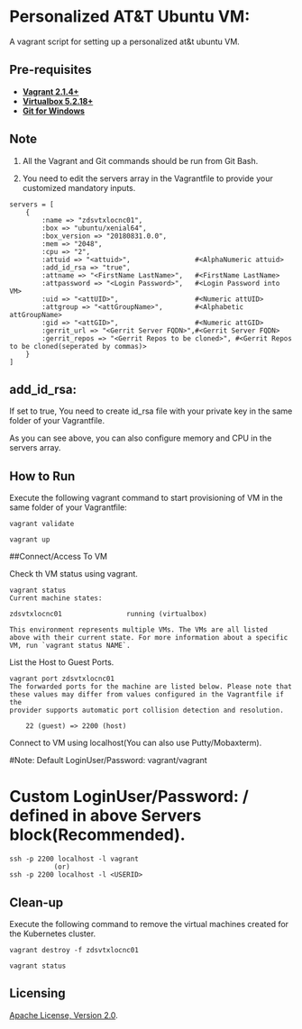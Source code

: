 # Personalized AT&T Ubuntu VM:
A vagrant script for setting up a personalized at&t ubuntu VM.

## Pre-requisites

 * **[Vagrant 2.1.4+](https://www.vagrantup.com)**
 * **[Virtualbox 5.2.18+](https://www.virtualbox.org)**
 * **[Git for Windows](https://git-scm.com/downloads)**

## Note
1) All the Vagrant and Git commands should be run from Git Bash.

2) You need to edit the servers array in the Vagrantfile to provide your customized mandatory inputs.

```
servers = [
    {
        :name => "zdsvtxlocnc01",
        :box => "ubuntu/xenial64",
        :box_version => "20180831.0.0",
        :mem => "2048",
        :cpu => "2",
        :attuid => "<attuid>",                #<AlphaNumeric attuid>
        :add_id_rsa => "true",
        :attname => "<FirstName LastName>",   #<FirstName LastName>
        :attpassword => "<Login Password>",   #<Login Password into VM>
        :uid => "<attUID>",                   #<Numeric attUID>
        :attgroup => "<attGroupName>",        #<Alphabetic attGroupName>
        :gid => "<attGID>",                   #<Numeric attGID>
        :gerrit_url => "<Gerrit Server FQDN>",#<Gerrit Server FQDN>
        :gerrit_repos => "<Gerrit Repos to be cloned>", #<Gerrit Repos to be cloned(seperated by commas)>
    }
]

```

## add_id_rsa:
If set to true, You need to create id_rsa file with your private key in the same folder of your Vagrantfile.

As you can see above, you can also configure memory and CPU in the servers array. 

## How to Run

Execute the following vagrant command to start provisioning of VM in the same folder of your Vagrantfile:

```
vagrant validate

vagrant up
```

##Connect/Access To VM

Check th VM status using vagrant.
```
vagrant status
Current machine states:

zdsvtxlocnc01                running (virtualbox)

This environment represents multiple VMs. The VMs are all listed
above with their current state. For more information about a specific
VM, run `vagrant status NAME`.
```

List the Host to Guest Ports.
```
vagrant port zdsvtxlocnc01
The forwarded ports for the machine are listed below. Please note that
these values may differ from values configured in the Vagrantfile if the
provider supports automatic port collision detection and resolution.

    22 (guest) => 2200 (host)
```

Connect to VM using localhost(You can also use Putty/Mobaxterm).

#Note: Default LoginUser/Password: vagrant/vagrant
#      Custom  LoginUser/Password: <attuid>/<Login Password> defined in above Servers block(Recommended).
```
ssh -p 2200 localhost -l vagrant
           (or)
ssh -p 2200 localhost -l <USERID>
```

## Clean-up

Execute the following command to remove the virtual machines created for the Kubernetes cluster.
```
vagrant destroy -f zdsvtxlocnc01

vagrant status
```

## Licensing

[Apache License, Version 2.0](http://opensource.org/licenses/Apache-2.0).
